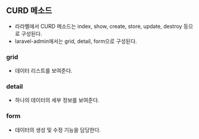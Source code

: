 ## CURD 메소드
- 라라벨에서 CURD 메소드는 index, show, create, store, update, destroy 등으로 구성된다.
- laravel-admin에서는 grid, detail, form으로 구성된다.

### grid
- 데이터 리스트를 보여준다.

### detail
- 하나의 데이터의 세부 정보를 보여준다.

### form
-  데이터의 생성 및 수정 기능을 담당한다.

